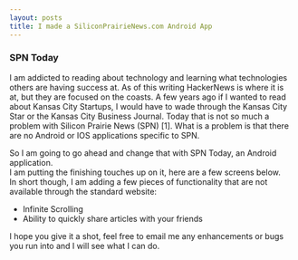 ```yaml
---
layout: posts
title: I made a SiliconPrairieNews.com Android App
---
```

### SPN Today
I am addicted to reading about technology and learning what technologies 
others are having success at.  As of this writing HackerNews is where it 
is at, but they are focused on the coasts.  A few years ago if I wanted to 
read about Kansas City Startups, I would have to wade through the Kansas 
City Star or the Kansas City Business Journal.  Today that is not so much 
a problem with Silicon Prairie News (SPN) [1]. What is a problem is that 
there are no Android or IOS applications specific to SPN.

So I am going to go ahead and change that with SPN Today, an Android application.  
I am putting the finishing touches up on it, here are a few screens below.  
In short though, I am adding a few pieces of functionality that are not 
available through the standard website:

<ul>
<li>Infinite Scrolling</li>
<li>Ability to quickly share articles with your friends</li>
</ul>
I hope you give it a shot, feel free to email me any enhancements or bugs 
you run into and I will see what I can do.
